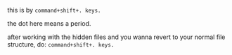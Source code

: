 this is by ``command+shift+. keys.``

the dot here means a period.

after working with the hidden files and you wanna revert to your normal file structure, do:
``command+shift+. keys.``

